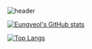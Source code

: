 ![header](https://capsule-render.vercel.app/api?type=waving&color=92a8d1&text=%20Eungyeol%20%20&height=200&fontSize=90&fontColor=ffffff)

[![Eungyeol's GitHub stats](https://github-readme-stats.vercel.app/api?username=Eungyeol41&count_private=true&custom_title=Eungyeol&nbsp;github&nbsp;&bg_color=30,92a8d1,f7cac9&title_color=fff&text_color=fff)](https://github.com/anuraghazra/github-readme-stats)

[![Top Langs](https://github-readme-stats.vercel.app/api/top-langs/?username=Eungyeol41&layout=compact&custom_title=My&nbsp;Language&nbsp;&bg_color=30,f7cac9,92a8d1&title_color=fff&text_color=fff)](https://github.com/anuraghazra/github-readme-stats)
